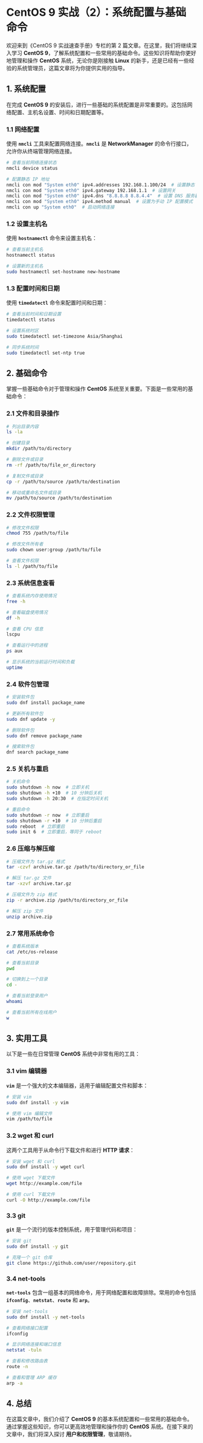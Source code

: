 # CentOS 9 实战（2）：系统配置与基础命令

欢迎来到《CentOS 9 实战速查手册》专栏的第 2 篇文章。在这里，我们将继续深入学习 **CentOS 9**，了解系统配置和一些常用的基础命令。这些知识将帮助你更好地管理和操作 **CentOS** 系统，无论你是刚接触 **Linux** 的新手，还是已经有一些经验的系统管理员，这篇文章将为你提供实用的指导。

## 1. 系统配置

在完成 **CentOS 9** 的安装后，进行一些基础的系统配置是非常重要的。这包括网络配置、主机名设置、时间和日期配置等。

### 1.1 网络配置

使用 **`nmcli`** 工具来配置网络连接。**`nmcli`** 是 **NetworkManager** 的命令行接口，允许你从终端管理网络连接。

```sh
# 查看当前网络连接状态
nmcli device status

# 配置静态 IP 地址
nmcli con mod "System eth0" ipv4.addresses 192.168.1.100/24  # 设置静态 IP 地址
nmcli con mod "System eth0" ipv4.gateway 192.168.1.1  # 设置网关
nmcli con mod "System eth0" ipv4.dns "8.8.8.8 8.8.4.4"  # 设置 DNS 服务器
nmcli con mod "System eth0" ipv4.method manual  # 设置为手动 IP 配置模式
nmcli con up "System eth0"  # 启动网络连接
```

### 1.2 设置主机名

使用 **`hostnamectl`** 命令来设置主机名：

```sh
# 查看当前主机名
hostnamectl status

# 设置新的主机名
sudo hostnamectl set-hostname new-hostname
```

### 1.3 配置时间和日期

使用 **`timedatectl`** 命令来配置时间和日期：

```sh
# 查看当前时间和日期设置
timedatectl status

# 设置系统时区
sudo timedatectl set-timezone Asia/Shanghai

# 同步系统时间
sudo timedatectl set-ntp true
```

## 2. 基础命令

掌握一些基础命令对于管理和操作 **CentOS** 系统至关重要。下面是一些常用的基础命令：

### 2.1 文件和目录操作

```sh
# 列出目录内容
ls -la

# 创建目录
mkdir /path/to/directory

# 删除文件或目录
rm -rf /path/to/file_or_directory

# 复制文件或目录
cp -r /path/to/source /path/to/destination

# 移动或重命名文件或目录
mv /path/to/source /path/to/destination
```

### 2.2 文件权限管理

```sh
# 修改文件权限
chmod 755 /path/to/file

# 修改文件所有者
sudo chown user:group /path/to/file

# 查看文件权限
ls -l /path/to/file
```

### 2.3 系统信息查看

```sh
# 查看系统内存使用情况
free -h

# 查看磁盘使用情况
df -h

# 查看 CPU 信息
lscpu

# 查看运行中的进程
ps aux

# 显示系统的当前运行时间和负载
uptime
```

### 2.4 软件包管理

```sh
# 安装软件包
sudo dnf install package_name

# 更新所有软件包
sudo dnf update -y

# 删除软件包
sudo dnf remove package_name

# 搜索软件包
dnf search package_name
```

### 2.5 关机与重启

```sh
# 关机命令
sudo shutdown -h now  # 立即关机
sudo shutdown -h +10  # 10 分钟后关机
sudo shutdown -h 20:30  # 在指定时间关机

# 重启命令
sudo shutdown -r now  # 立即重启
sudo shutdown -r +10  # 10 分钟后重启
sudo reboot  # 立即重启
sudo init 6  # 立即重启，等同于 reboot
```

### 2.6 压缩与解压缩

```sh
# 压缩文件为 tar.gz 格式
tar -czvf archive.tar.gz /path/to/directory_or_file

# 解压 tar.gz 文件
tar -xzvf archive.tar.gz

# 压缩文件为 zip 格式
zip -r archive.zip /path/to/directory_or_file

# 解压 zip 文件
unzip archive.zip
```

### 2.7 常用系统命令

```sh
# 查看系统版本
cat /etc/os-release

# 查看当前目录
pwd

# 切换到上一个目录
cd -

# 查看当前登录用户
whoami

# 查看当前所有在线用户
w
```

## 3. 实用工具

以下是一些在日常管理 **CentOS** 系统中非常有用的工具：

### 3.1 vim 编辑器

**`vim`** 是一个强大的文本编辑器，适用于编辑配置文件和脚本：

```sh
# 安装 vim
sudo dnf install -y vim

# 使用 vim 编辑文件
vim /path/to/file
```

### 3.2 wget 和 curl

这两个工具用于从命令行下载文件和进行 **HTTP 请求**：

```sh
# 安装 wget 和 curl
sudo dnf install -y wget curl

# 使用 wget 下载文件
wget http://example.com/file

# 使用 curl 下载文件
curl -O http://example.com/file
```

### 3.3 git

**`git`** 是一个流行的版本控制系统，用于管理代码和项目：

```sh
# 安装 git
sudo dnf install -y git

# 克隆一个 git 仓库
git clone https://github.com/user/repository.git
```

### 3.4 net-tools

**`net-tools`** 包含一组基本的网络命令，用于网络配置和故障排除。常用的命令包括 **`ifconfig`**、**`netstat`**、**`route`** 和 **`arp`**。

```sh
# 安装 net-tools
sudo dnf install -y net-tools

# 查看网络接口配置
ifconfig

# 显示网络连接和端口信息
netstat -tuln

# 查看和修改路由表
route -n

# 查看和管理 ARP 缓存
arp -a
```

## 4. 总结

在这篇文章中，我们介绍了 **CentOS 9** 的基本系统配置和一些常用的基础命令。通过掌握这些知识，你可以更高效地管理和操作你的 **CentOS** 系统。在接下来的文章中，我们将深入探讨 **用户和权限管理**，敬请期待。
